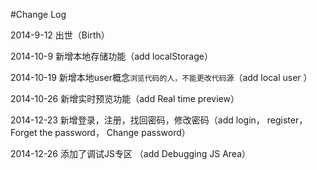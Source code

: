 #Change Log

2014-9-12 出世（Birth）

2014-10-9 新增本地存储功能（add localStorage）

2014-10-19 新增本地user概念`浏览代码的人，不能更改代码源`（add local user ）

2014-10-26 新增实时预览功能（add Real time preview）

2014-12-23 新增登录，注册，找回密码，修改密码（add login， register， Forget the password， Change password）

2014-12-26 添加了调试JS专区 （add Debugging JS Area）

